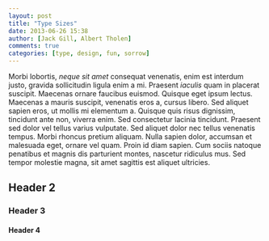 ```yaml
---
layout: post
title: "Type Sizes"
date: 2013-06-26 15:38
author: [Jack Gill, Albert Tholen]
comments: true
categories: [type, design, fun, sorrow]
---
```


Morbi lobortis, _neque sit amet_ consequat venenatis, enim est interdum justo, gravida sollicitudin ligula enim a mi. Praesent *iaculis* quam in placerat suscipit. Maecenas ornare faucibus euismod. Quisque eget ipsum lectus. Maecenas a mauris suscipit, venenatis eros a, cursus libero. Sed aliquet sapien eros, ut mollis mi elementum a. Quisque quis risus dignissim, tincidunt ante non, viverra enim. Sed consectetur lacinia tincidunt. Praesent sed dolor vel tellus varius vulputate. Sed aliquet dolor nec tellus venenatis tempus. Morbi rhoncus pretium aliquam. Nulla sapien dolor, accumsan et malesuada eget, ornare vel quam. Proin id diam sapien. Cum sociis natoque penatibus et magnis dis parturient montes, nascetur ridiculus mus. Sed tempor molestie magna, sit amet sagittis est aliquet ultricies.

## Header 2
### Header 3
#### Header 4